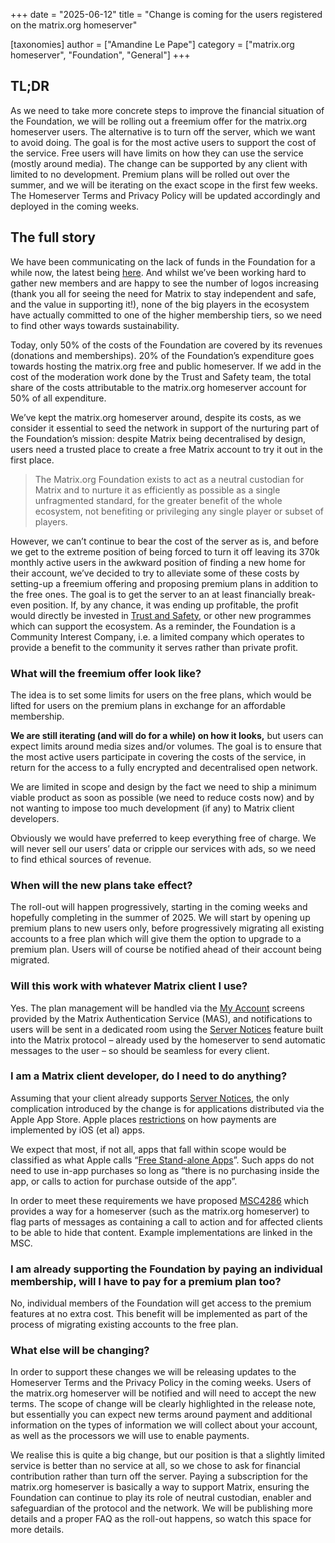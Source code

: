 +++
date = "2025-06-12"
title = "Change is coming for the users registered on the matrix.org homeserver"

[taxonomies]
author = ["Amandine Le Pape"]
category = ["matrix.org homeserver", "Foundation", "General"]
+++

## TL;DR

As we need to take more concrete steps to improve the financial situation of the Foundation, we will be rolling out a freemium offer for the matrix.org homeserver users. The alternative is to turn off the server, which we want to avoid doing. The goal is for the most active users to support the cost of the service. Free users will have limits on how they can use the service (mostly around media). The change can be supported by any client with limited to no development. Premium plans will be rolled out over the summer, and we will be iterating on the exact scope in the first few weeks. The Homeserver Terms and Privacy Policy will be updated accordingly and deployed in the coming weeks.

<!-- more -->

## The full story

We have been communicating on the lack of funds in the Foundation for a while now, the latest being [here](/blog/2025/02/crossroads/). And whilst we’ve been working hard to gather new members and are happy to see the number of logos increasing (thank you all for seeing the need for Matrix to stay independent and safe, and the value in supporting it!), none of the big players in the ecosystem have actually committed to one of the higher membership tiers, so we need to find other ways towards sustainability. 

Today, only 50% of the costs of the Foundation are covered by its revenues (donations and memberships). 20% of the Foundation’s expenditure goes towards hosting the matrix.org free and public homeserver. If we add in the cost of the moderation work done by the Trust and Safety team, the total share of the costs attributable to the matrix.org homeserver account for 50% of all expenditure.

We’ve kept the matrix.org homeserver around, despite its costs, as we consider it essential to seed the network in support of the nurturing part of the Foundation’s mission: despite Matrix being decentralised by design, users need a trusted place to create a free Matrix account to try it out in the first place.

> The Matrix.org Foundation exists to act as a neutral custodian for Matrix and to nurture it as efficiently as possible as a single unfragmented standard, for the greater benefit of the whole ecosystem, not benefiting or privileging any single player or subset of players.

However, we can’t continue to bear the cost of the server as is, and before we get to the extreme position of being forced to turn it off leaving its 370k monthly active users in the awkward position of finding a new home for their account, we’ve decided to try to alleviate some of these costs by setting-up a freemium offering and proposing premium plans in addition to the free ones. The goal is to get the server to an at least financially break-even position. If, by any chance, it was ending up profitable, the profit would directly be invested in [Trust and Safety](/blog/2025/02/building-a-safer-matrix/), or other new programmes which can support the ecosystem. As a reminder, the Foundation is a Community Interest Company, i.e. a limited company which operates to provide a benefit to the community it serves rather than private profit.


### What will the freemium offer look like?

The idea is to set some limits for users on the free plans, which would be lifted for users on the premium plans in exchange for an affordable membership. 

**We are still iterating (and will do for a while) on how it looks,** but users can expect limits around media sizes and/or volumes. The goal is to ensure that the most active users participate in covering the costs of the service, in return for the access to a fully encrypted and decentralised open network.

We are limited in scope and design by the fact we need to ship a minimum viable product as soon as possible (we need to reduce costs now) and by not wanting to impose too much development (if any) to Matrix client developers.

Obviously we would have preferred to keep everything free of charge. We will never sell our users’ data or cripple our services with ads, so we need to find ethical sources of revenue. 

### When will the new plans take effect?

The roll-out will happen progressively, starting in the coming weeks and hopefully completing in the summer of 2025. We will start by opening up premium plans to new users only, before progressively migrating all existing accounts to a free plan which will give them the option to upgrade to a premium plan. Users will of course be notified ahead of their account being migrated.

### Will this work with whatever Matrix client I use? 

Yes. The plan management will be handled via the [My Account](https://account.matrix.org/account/) screens provided by the Matrix Authentication Service (MAS), and notifications to users will be sent in a dedicated room using the [Server Notices](https://spec.matrix.org/v1.14/client-server-api/#server-notices) feature built into the Matrix protocol – already used by the homeserver to send automatic messages to the user – so should be seamless for every client. 

### I am a Matrix client developer, do I need to do anything?

Assuming that your client already supports [Server Notices](https://spec.matrix.org/v1.14/client-server-api/#server-notices), the only complication introduced by the change is for applications distributed via the Apple App Store. Apple places [restrictions](https://developer.apple.com/app-store/review/guidelines/#in-app-purchase) on how payments are implemented by iOS (et al) apps.

We expect that most, if not all, apps that fall within scope would be classified as what Apple calls “[Free Stand-alone Apps](https://developer.apple.com/app-store/review/guidelines/#free-stand-alone-apps)”. Such apps do not need to use in-app purchases so long as “there is no purchasing inside the app, or calls to action for purchase outside of the app”.

In order to meet these requirements we have proposed [MSC4286](https://github.com/matrix-org/matrix-spec-proposals/pull/4286) which provides a way for a homeserver (such as the matrix.org homeserver) to flag parts of messages as containing a call to action and for affected clients to be able to hide that content. Example implementations are linked in the MSC.

### I am already supporting the Foundation by paying an individual membership, will I have to pay for a premium plan too?

No, individual members of the Foundation will get access to the premium features at no extra cost. This benefit will be implemented as part of the process of migrating existing accounts to the free plan. 

### What else will be changing?

In order to support these changes we will be releasing updates to the Homeserver Terms and the Privacy Policy in the coming weeks. Users of the matrix.org homeserver will be notified and will need to accept the new terms. The scope of change will be clearly highlighted in the release note, but essentially you can expect new terms around payment and additional information on the types of information we will collect about your account, as well as the processors we will use to enable payments.

We realise this is quite a big change, but our position is that a slightly limited service is better than no service at all, so we chose to ask for financial contribution rather than turn off the server. Paying a subscription for the matrix.org homeserver is basically a way to support Matrix, ensuring the Foundation can continue to play its role of neutral custodian, enabler and safeguardian of the protocol and the network. We will be publishing more details and a proper FAQ as the roll-out happens, so watch this space for more details.
